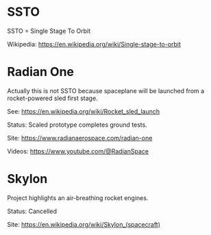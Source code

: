 SSTO
====

SSTO = Single Stage To Orbit

Wikipedia: https://en.wikipedia.org/wiki/Single-stage-to-orbit


# Radian One

Actually this is not SSTO because spaceplane will be launched from a rocket-powered sled first stage.

See: https://en.wikipedia.org/wiki/Rocket_sled_launch

Status: Scaled prototype completes ground tests.

Site: https://www.radianaerospace.com/radian-one

Videos: https://www.youtube.com/@RadianSpace



# Skylon

Project highlights an air-breathing rocket engines.

Status: Cancelled

Site: https://en.wikipedia.org/wiki/Skylon_(spacecraft)

